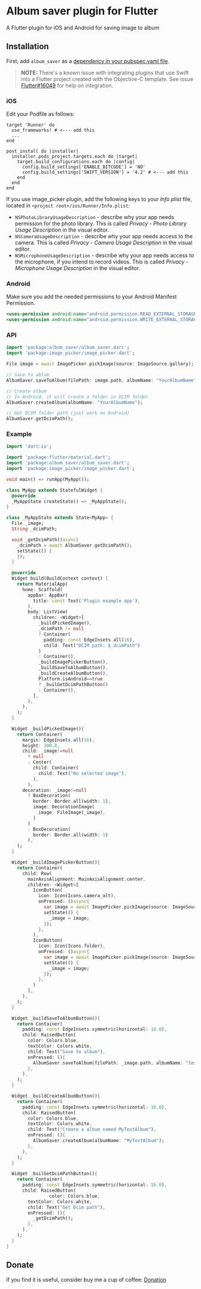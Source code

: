 # Album saver plugin for Flutter

A Flutter plugin for iOS and Android for saving image to album

## Installation

First, add `album_saver` as a [dependency in your pubspec.yaml file](https://flutter.io/platform-plugins/).

> **NOTE:** There's a known issue with integrating plugins that use Swift into a Flutter project created with the Objective-C template. See issue [Flutter#16049](https://github.com/flutter/flutter/issues/16049) for help on integration.

### iOS

Edit your Podfile as follows:

``` pod
target 'Runner' do
  use_frameworks! # <--- add this
  ...
end

post_install do |installer|
  installer.pods_project.targets.each do |target|
    target.build_configurations.each do |config|
      config.build_settings['ENABLE_BITCODE'] = 'NO'
      config.build_settings['SWIFT_VERSION'] = '4.2' # <--- add this
    end
  end
end
```

If you use image_picker plugin, add the following keys to your _Info.plist_ file, located in `<project root>/ios/Runner/Info.plist`:

* `NSPhotoLibraryUsageDescription` - describe why your app needs permission for the photo library. This is called _Privacy - Photo Library Usage Description_ in the visual editor.
* `NSCameraUsageDescription` - describe why your app needs access to the camera. This is called _Privacy - Camera Usage Description_ in the visual editor.
* `NSMicrophoneUsageDescription` - describe why your app needs access to the microphone, if you intend to record videos. This is called _Privacy - Microphone Usage Description_ in the visual editor.

### Android

Make sure you add the needed permissions to your Android Manifest Permission.

```xml
<uses-permission android:name="android.permission.READ_EXTERNAL_STORAGE" />
<uses-permission android:name="android.permission.WRITE_EXTERNAL_STORAGE" />
```

### API
``` dart
import 'package:album_saver/album_saver.dart';
import 'package:image_picker/image_picker.dart';

File image = await ImagePicker.pickImage(source: ImageSource.gallery);

// Save to ablum
AlbumSaver.saveToAlbum(filePath: image.path, albumName: "YourAlbumName");

// Create album
// In Android, it will create a folder in DCIM folder
AlbumSaver.createAlbum(albumName: "YourAlbumName");

// Get DCIM folder path (just work on Android)
AlbumSaver.getDcimPath();
```

### Example

``` dart
import 'dart:io';

import 'package:flutter/material.dart';
import 'package:album_saver/album_saver.dart';
import 'package:image_picker/image_picker.dart';

void main() => runApp(MyApp());

class MyApp extends StatefulWidget {
  @override
  _MyAppState createState() => _MyAppState();
}

class _MyAppState extends State<MyApp> {
  File _image;
  String _dcimPath;

  void _getDcimPath()async{
    _dcimPath = await AlbumSaver.getDcimPath();
    setState(() {
    });
  }

  @override
  Widget build(BuildContext context) {
    return MaterialApp(
      home: Scaffold(
        appBar: AppBar(
          title: const Text('Plugin example app'),
        ),
        body: ListView(
          children: <Widget>[
            _buildPickedImage(),
            _dcimPath != null
            ? Container(
              padding: const EdgeInsets.all(16),
              child: Text("DCIM path: $_dcimPath")
            )
            : Container(),
            _buildImagePickerButton(),
            _buildSaveToAlbumButton(),
            _buildCreateAlbumButton(),
            Platform.isAndroid==true
            ? _builGetDcimPathButton()
            : Container(),
          ],
        ),
      ),
    );
  }

  Widget _buildPickedImage(){
    return Container(
      margin: EdgeInsets.all(16),
      height: 300.0,
      child: _image!=null
        ? null
        : Center(
          child: Container(
            child: Text("No selected image"),
          ),
        ),
      decoration: _image!=null
        ? BoxDecoration(
          border: Border.all(width: 1),
          image: DecorationImage(
            image: FileImage(_image),
          )
        )
        : BoxDecoration(
          border: Border.all(width: 1)
        ),
    );
  }

  Widget _buildImagePickerButton(){
    return Container(
      child: Row(
        mainAxisAlignment: MainAxisAlignment.center,
        children: <Widget>[
          IconButton(
            icon: Icon(Icons.camera_alt),
            onPressed: ()async{
              var image = await ImagePicker.pickImage(source: ImageSource.camera);
              setState(() {
                _image = image;
              });
            },
          ),
          IconButton(
            icon: Icon(Icons.folder),
            onPressed: ()async{
              var image = await ImagePicker.pickImage(source: ImageSource.gallery);
              setState(() {
                _image = image;
              });
            },
          )
        ],
      ),
    );
  }

  Widget _buildSaveToAlbumButton(){
    return Container(
      padding: const EdgeInsets.symmetric(horizontal: 16.0),
      child: RaisedButton(
        color: Colors.blue,
        textColor: Colors.white,
        child: Text("Save to album"),
        onPressed: (){
          AlbumSaver.saveToAlbum(filePath: _image.path, albumName: "test_album_saver2");
        },
      ),
    );
  }

  Widget _buildCreateAlbumButton(){
    return Container(
      padding: const EdgeInsets.symmetric(horizontal: 16.0),
      child: RaisedButton(
        color: Colors.blue,
        textColor: Colors.white,
        child: Text("Create a album named MyTestAlbum"),
        onPressed: (){
          AlbumSaver.createAlbum(albumName: "MyTestAlbum");
        },
      ),
    );
  }

  Widget _builGetDcimPathButton(){
    return Container(
      padding: const EdgeInsets.symmetric(horizontal: 16.0),
      child: RaisedButton(
                color: Colors.blue,
        textColor: Colors.white,
        child: Text("Get Dcim path"),
        onPressed: (){
          _getDcimPath();
        },
      ),
    );
  }
}
```
## Donate
If you find it is useful, consider buy me a cup of coffee:
[Donation](https://paypal.me/maithang)